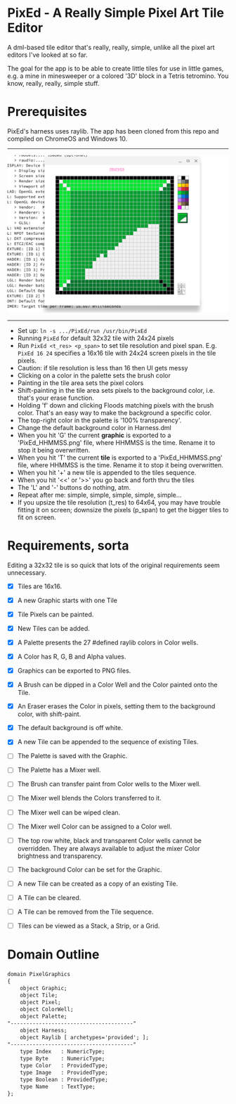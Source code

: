 # PixEd - A Really Simple Pixel Art Tile Editor

A dml-based tile editor that's really, really, simple, unlike all the pixel art editors I've looked at so far.

The goal for the app is to be able to create little tiles for use in little games, e.g. a mine in minesweeper or a colored '3D' block in a Tetris tetromino.  You know, really, really, simple stuff.

# Prerequisites
PixEd's harness uses raylib.  The app has been cloned from this repo and compiled on ChromeOS and Windows 10.

---

![Screenshot](./PixEd_screenshot.png)

---

- Set up: `ln -s .../PixEd/run /usr/bin/PixEd`
- Running `PixEd` for default 32x32 tile with 24x24 pixels
- Run `PixEd <t_res> <p_span>` to set tile resolution and pixel span.
E.g. `PixEd 16 24` specifies  a 16x16 tile with 24x24 screen pixels in the tile pixels.
- Caution: if tile resolution is less than 16 then UI gets messy
- Clicking on a color in the palette sets the brush color
- Painting in the tile area sets the pixel colors
- Shift-painting in the tile area sets pixels to the background color, i.e. that's your erase function.
- Holding 'f' down and clicking Floods matching pixels with the brush color.  That's an easy way to make the background a specific color.
- The top-right color in the palette is '100% transparency'.
- Change the default background color in Harness.dml
- When you hit 'G' the current **graphic** is exported to a 'PixEd_HHMMSS.png' file, where HHMMSS is the time.  Rename it to stop it being overwritten.
- When you hit 'T' the current **tile** is exported to a 'PixEd_HHMMSS.png' file, where HHMMSS is the time.  Rename it to stop it being overwritten.
- When you hit '+' a new tile is appended to the tiles sequence.
- When you hit '<<' or '>>' you go back and forth thru the tiles
- The 'L' and '-' buttons do nothing, atm.
- Repeat after me: simple, simple, simple, simple, simple...
- If you upsize the tile resolution (t_res) to 64x64, you may have trouble fitting it on screen; downsize the pixels (p_span) to get the bigger tiles to fit on screen.

# Requirements, sorta

Editing a 32x32 tile is so quick that lots of the original requirements seem unnecessary.

- [x] Tiles are 16x16.  
- [x] A new Graphic starts with one Tile 
- [x] Tile Pixels can be painted.
- [x] New Tiles can be added.
- [x] A Palette presents the 27 #defined raylib colors in Color wells.  
- [x] A Color has R, G, B and Alpha values.
- [x] Graphics can be exported to PNG files.
- [x] A Brush can be dipped in a Color Well and the Color painted onto the Tile.
- [x] An Eraser erases the Color in pixels, setting them to the background color, with shift-paint.
- [x] The default background is off white.
- [x] A new Tile can be appended to the sequence of existing Tiles.

- [ ] The Palette is saved with the Graphic.
- [ ] The Palette has a Mixer well.
- [ ] The Brush can transfer paint from Color wells to the Mixer well.
- [ ] The Mixer well blends the Colors transferred to it.
- [ ] The Mixer well can be wiped clean.
- [ ] The Mixer well Color can be assigned to a Color well.
- [ ] The top row white, black and transparent Color wells cannot be overridden.  They are always available to adjust the mixer Color brightness and transparency. 
- [ ] The background Color can be set for the Graphic.
- [ ] A new Tile can be created as a copy of an existing Tile.
- [ ] A Tile can be cleared.
- [ ] A Tile can be removed from the Tile sequence.
- [ ] Tiles can be viewed as a Stack, a Strip, or a Grid.

# Domain Outline

```
domain PixelGraphics
{
    object Graphic;
    object Tile;
    object Pixel;
    object ColorWell;
    object Palette;
"---------------------------------------"
    object Harness;
    object Raylib [ archetypes='provided'; ];
"---------------------------------------"
    type Index   : NumericType;
    type Byte    : NumericType;
    type Color   : ProvidedType;
    type Image   : ProvidedType;
    type Boolean : ProvidedType;
    type Name    : TextType;
};
```
